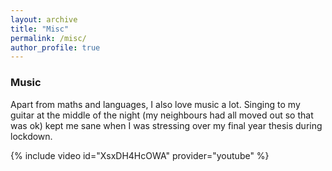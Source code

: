 ```yaml
---
layout: archive
title: "Misc"
permalink: /misc/
author_profile: true
---
```

### Music

Apart from maths and languages, I also love music a lot. Singing to my guitar at the middle of the night (my neighbours had all moved out so that was ok) kept me sane when I was stressing over my final year thesis during lockdown.

{% include video id="XsxDH4HcOWA" provider="youtube" %}
